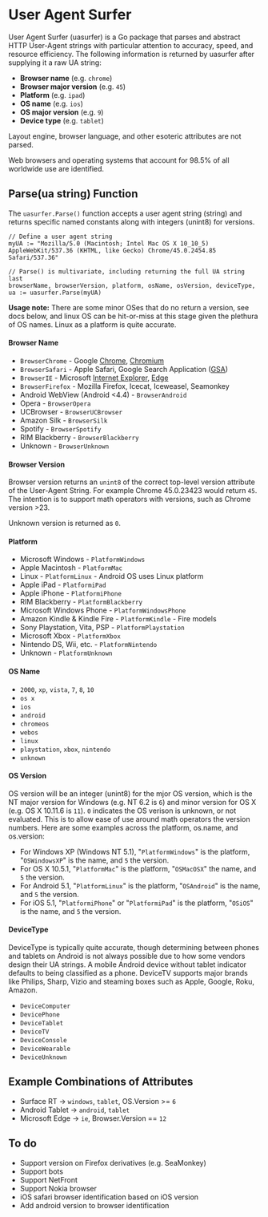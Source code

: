 # User Agent Surfer

User Agent Surfer (uasurfer) is a Go package that parses and abstract HTTP User-Agent strings with particular attention to accuracy, speed, and resource efficiency. The following information is returned by uasurfer after supplying it a raw UA string:

* **Browser name** (e.g. `chrome`)
* **Browser major version** (e.g. `45`)
* **Platform** (e.g. `ipad`)
* **OS name** (e.g. `ios`)
* **OS major version** (e.g. `9`)
* **Device type** (e.g. `tablet`)

Layout engine, browser language, and other esoteric attributes are not parsed.

Web browsers and operating systems that account for 98.5% of all worldwide use are identified.

## Parse(ua string) Function

The `uasurfer.Parse()` function accepts a user agent string (string) and returns specific named constants along with integers (unint8) for versions.

```
// Define a user agent string
myUA := "Mozilla/5.0 (Macintosh; Intel Mac OS X 10_10_5) AppleWebKit/537.36 (KHTML, like Gecko) Chrome/45.0.2454.85 Safari/537.36"

// Parse() is multivariate, including returning the full UA string last
browserName, browserVersion, platform, osName, osVersion, deviceType, ua := uasurfer.Parse(myUA)
```

**Usage note:** There are some minor OSes that do no return a version, see docs below, and linux OS can be hit-or-miss at this stage given the plethura of OS names. Linux as a platform is quite accurate.

#### Browser Name
* `BrowserChrome` - Google [Chrome](https://en.wikipedia.org/wiki/Google_Chrome), [Chromium](https://en.wikipedia.org/wiki/Chromium_(web_browser))
* `BrowserSafari` - Apple Safari, Google Search Application ([GSA](https://itunes.apple.com/us/app/google/id284815942))
* `BrowserIE` - Microsoft [Internet Explorer](https://en.wikipedia.org/wiki/Internet_Explorer), [Edge](https://en.wikipedia.org/wiki/Microsoft_Edge)
* `BrowserFirefox` - Mozilla Firefox, Icecat, Iceweasel, Seamonkey
* Android WebView (Android <4.4) - `BrowserAndroid`
* Opera - `BrowserOpera`
* UCBrowser - `BrowserUCBrowser`
* Amazon Silk - `BrowserSilk`
* Spotify - `BrowserSpotify`
* RIM Blackberry - `BrowserBlackberry`
* Unknown - `BrowserUnknown`

#### Browser Version

Browser version returns an `unint8` of the correct top-level version attribute of the User-Agent String. For example Chrome 45.0.23423 would return `45`. The intention is to support math operators with versions, such as Chrome version >23.

Unknown version is returned as `0`.

#### Platform
* Microsoft Windows - `PlatformWindows`
* Apple Macintosh - `PlatformMac`
* Linux - `PlatformLinux` - Android OS uses Linux platform
* Apple iPad - `PlatformiPad`
* Apple iPhone - `PlatformiPhone`
* RIM Blackberry - `PlatformBlackberry`
* Microsoft Windows Phone - `PlatformWindowsPhone`
* Amazon Kindle & Kindle Fire - `PlatformKindle` - Fire models
* Sony Playstation, Vita, PSP - `PlatformPlaystation`
* Microsoft Xbox - `PlatformXbox`
* Nintendo DS, Wii, etc. - `PlatformNintendo`
* Unknown - `PlatformUnknown`

#### OS Name
* `2000`, `xp`, `vista`, `7`, `8`, `10`
* `os x`
* `ios`
* `android`
* `chromeos`
* `webos`
* `linux`
* `playstation`, `xbox`, `nintendo`
* `unknown`

#### OS Version

OS version will be an integer (unint8) for the mjor OS version, which is the NT major version for Windows (e.g. NT 6.2 is `6`) and minor version for OS X (e.g. OS X 10.11.6 is `11`). `0` indicates the OS verison is unknown, or not evaluated. This is to allow ease of use around math operators the version numbers. Here are some examples across the platform, os.name, and os.version:

* For Windows XP (Windows NT 5.1), "`PlatformWindows`" is the platform, "`OSWindowsXP`" is the name, and `5` the version.
* For OS X 10.5.1, "`PlatformMac`" is the platform, "`OSMacOSX`" the name, and `5` the version.
* For Android 5.1, "`PlatformLinux`" is the platform, "`OSAndroid`" is the name, and `5` the version.
* For iOS 5.1, "`PlatformiPhone`" or "`PlatformiPad`" is the platform, "`OSiOS`" is the name, and `5` the version.

#### DeviceType
DeviceType is typically quite accurate, though determining between phones and tablets on Android is not always possible due to how some vendors design their UA strings. A mobile Android device without tablet indicator defaults to being classified as a phone. DeviceTV supports major brands like Philips, Sharp, Vizio and steaming boxes such as Apple, Google, Roku, Amazon.

* `DeviceComputer`
* `DevicePhone`
* `DeviceTablet`
* `DeviceTV`
* `DeviceConsole`
* `DeviceWearable`
* `DeviceUnknown`

## Example Combinations of Attributes
* Surface RT -> `windows`, `tablet`, OS.Version >= `6`
* Android Tablet -> `android`, `tablet`
* Microsoft Edge -> `ie`, Browser.Version == `12`

## To do

* Support version on Firefox derivatives (e.g. SeaMonkey)
* Support bots
* Support NetFront
* Support Nokia browser
* iOS safari browser identification based on iOS version
* Add android version to browser identification
